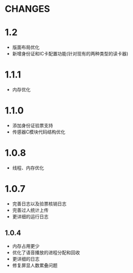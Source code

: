 # CHANGES

# 1.2

- 版面布局优化
- 新增身份证和IC卡配置功能(针对现有的两种类型的读卡器)

# 1.1.1

- 内存优化

# 1.1.0

- 添加身份证验票支持
- 传感器C模块代码结构优化

# 1.0.8

- 线程、内存优化

# 1.0.7

- 完善日志以及验票核销日志
- 完善过人统计上传
- 更详细的运行日志

## 1.0.4

- 内存占用更少
- 优化了语音播放的进程分配和回收
- 更详细的日志
- 修复屏显人数累叠问题